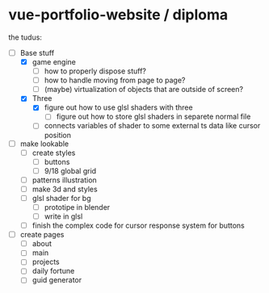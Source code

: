 # vue-portfolio-website / diploma

the tudus:

- [ ] Base stuff
    - [x] game engine
        - [ ] how to properly dispose stuff?
        - [ ] how to handle moving from page to page?
        - [ ] (maybe) virtualization of objects that are outside of screen?
    - [x] Three
        - [x] figure out how to use glsl shaders with three
           - [ ] figure out how to store glsl shaders in separete normal file
        - [ ] connects variables of shader to some external ts data like cursor position

- [ ] make lookable
    - [ ] create styles
        - [ ] buttons
        - [ ] 9/18 global grid
    - [ ] patterns illustration
    - [ ] make 3d and styles
    - [ ] glsl shader for bg
        - [ ] prototipe in blender
        - [ ] write in glsl
    - [ ] finish the complex code for cursor response system for buttons

- [ ] create pages
    - [ ] about
    - [ ] main
    - [ ] projects
    - [ ] daily fortune
    - [ ] guid generator
